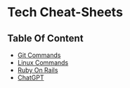 # Tech Cheat-Sheets

## Table Of Content

- [Git Commands](./git/git-commands-cheat-sheet.md)
- [Linux Commands](./linux/linux-commands-cheat-sheet.md)
- [Ruby On Rails](./Ruby-on-Rails/ruby-on-rails-cheat-sheet.md)
- [ChatGPT](./chatgpt/chatgpt-prompts.md)

